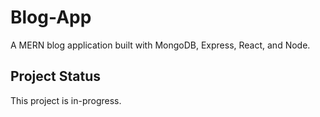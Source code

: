 # Blog-App

A MERN blog application built with MongoDB, Express, React, and Node. <br/>

## Project Status

This project is in-progress.



 
